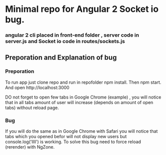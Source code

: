 # Minimal repo for Angular 2 Socket io bug.

### angular 2 cli placed in front-end folder  , server code in server.js and Socket io code in routes/sockets.js

## Preporation and Explanation of bug 
### Preporation
To run app just clone repo and run in repofolder npm install. Then npm start. And open http://localhost:3000

DO not forget to open few tabs in Google Chrome (example) , you will notice that in all tabs amount of user will increase (depends on amount of open tabs) without reload page.

### Bug 

If you will do the same as in Google Chrome with Safari you will  notice that tabs which you opened befor will not display new users but console.log('llll') is working.
To solve this bug need to force reload (rerender) with NgZone.



